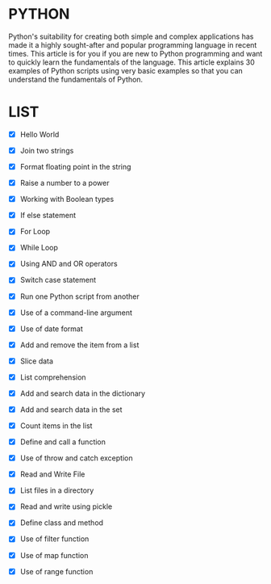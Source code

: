 # PYTHON

Python's suitability for creating both simple and complex applications has made it a highly sought-after and popular programming language in recent times. This article is for you if you are new to Python programming and want to quickly learn the fundamentals of the language. This article explains 30 examples of Python scripts using very basic examples so that you can understand the fundamentals of Python. 


# LIST

- [X] Hello World
- [X] Join two strings
- [X] Format floating point in the string
- [X] Raise a number to a power
- [X] Working with Boolean types
- [X] If else statement
- [X] For Loop
- [X] While Loop
- [X] Using AND and OR operators
- [X] Switch case statement
- [X] Run one Python script from another
- [X] Use of a command-line argument
- [X] Use of date format
- [X] Add and remove the item from a list
- [X] Slice data
- [X] List comprehension
- [X] Add and search data in the dictionary
- [X] Add and search data in the set
- [X] Count items in the list
- [X] Define and call a function
- [X] Use of throw and catch exception
- [X] Read and Write File
- [X] List files in a directory
- [X] Read and write using pickle
- [X] Define class and method
- [X] Use of filter function
- [X] Use of map function
- [X] Use of range function
 
